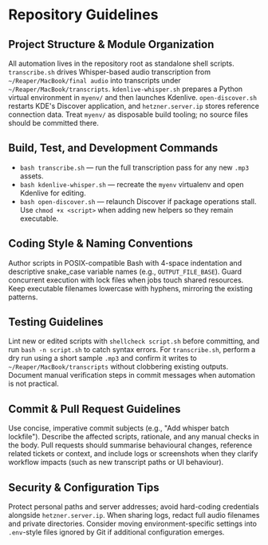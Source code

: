 # Repository Guidelines

## Project Structure & Module Organization
All automation lives in the repository root as standalone shell scripts. `transcribe.sh` drives Whisper-based audio transcription from `~/Reaper/MacBook/final audio` into transcripts under `~/Reaper/MacBook/transcripts`. `kdenlive-whisper.sh` prepares a Python virtual environment in `myenv/` and then launches Kdenlive. `open-discover.sh` restarts KDE's Discover application, and `hetzner.server.ip` stores reference connection data. Treat `myenv/` as disposable build tooling; no source files should be committed there.

## Build, Test, and Development Commands
- `bash transcribe.sh` &mdash; run the full transcription pass for any new `.mp3` assets.
- `bash kdenlive-whisper.sh` &mdash; recreate the `myenv` virtualenv and open Kdenlive for editing.
- `bash open-discover.sh` &mdash; relaunch Discover if package operations stall.
Use `chmod +x <script>` when adding new helpers so they remain executable.

## Coding Style & Naming Conventions
Author scripts in POSIX-compatible Bash with 4-space indentation and descriptive snake_case variable names (e.g., `OUTPUT_FILE_BASE`). Guard concurrent execution with lock files when jobs touch shared resources. Keep executable filenames lowercase with hyphens, mirroring the existing patterns.

## Testing Guidelines
Lint new or edited scripts with `shellcheck script.sh` before committing, and run `bash -n script.sh` to catch syntax errors. For `transcribe.sh`, perform a dry run using a short sample `.mp3` and confirm it writes to `~/Reaper/MacBook/transcripts` without clobbering existing outputs. Document manual verification steps in commit messages when automation is not practical.

## Commit & Pull Request Guidelines
Use concise, imperative commit subjects (e.g., "Add whisper batch lockfile"). Describe the affected scripts, rationale, and any manual checks in the body. Pull requests should summarise behavioural changes, reference related tickets or context, and include logs or screenshots when they clarify workflow impacts (such as new transcript paths or UI behaviour).

## Security & Configuration Tips
Protect personal paths and server addresses; avoid hard-coding credentials alongside `hetzner.server.ip`. When sharing logs, redact full audio filenames and private directories. Consider moving environment-specific settings into `.env`-style files ignored by Git if additional configuration emerges.
